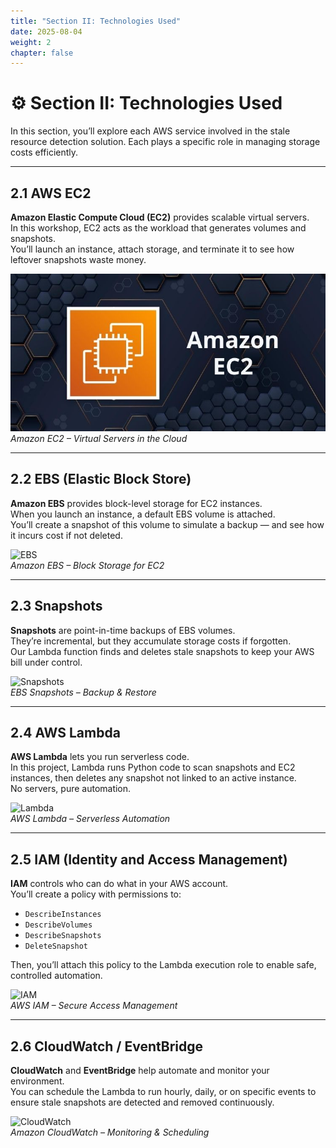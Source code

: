```yaml
---
title: "Section II: Technologies Used"
date: 2025-08-04
weight: 2
chapter: false
---
```


# ⚙️ Section II: Technologies Used

In this section, you’ll explore each AWS service involved in the stale resource detection solution. Each plays a specific role in managing storage costs efficiently.

---

## <b> 2.1 </b> AWS EC2

**Amazon Elastic Compute Cloud (EC2)** provides scalable virtual servers.  
In this workshop, EC2 acts as the workload that generates volumes and snapshots.  
You’ll launch an instance, attach storage, and terminate it to see how leftover snapshots waste money.

![EC2](https://raw.githubusercontent.com/phamr39/ezidev-imagestorage/master/aws-saa-c03/aws-5-gioi-thieu-ve-aws-ec2/Amazon-EC2.jpg)  
*Amazon EC2 – Virtual Servers in the Cloud*

---

## <b> 2.2 </b> EBS (Elastic Block Store)

**Amazon EBS** provides block-level storage for EC2 instances.  
When you launch an instance, a default EBS volume is attached.  
You’ll create a snapshot of this volume to simulate a backup — and see how it incurs cost if not deleted.

![EBS](https://encrypted-tbn0.gstatic.com/images?q=tbn:ANd9GcQfYFsIM-aH7AtvdQrrthx4tfDrJzz1Cj6QvQ&s)  
*Amazon EBS – Block Storage for EC2*

---

## <b> 2.3 </b> Snapshots

**Snapshots** are point-in-time backups of EBS volumes.  
They’re incremental, but they accumulate storage costs if forgotten.  
Our Lambda function finds and deletes stale snapshots to keep your AWS bill under control.

![Snapshots](https://miro.medium.com/v2/resize:fit:1400/1*GVeaZPArzgwRUtpvLbFELA.jpeg)  
*EBS Snapshots – Backup & Restore*

---

## <b> 2.4 </b> AWS Lambda

**AWS Lambda** lets you run serverless code.  
In this project, Lambda runs Python code to scan snapshots and EC2 instances, then deletes any snapshot not linked to an active instance.  
No servers, pure automation.

![Lambda](https://assets.dio.me/6UJHZEQOJZcmQJ-VaiGgwlpgb_91VAJVJKBAVKe_ens/f:webp/q:80/L2FydGljbGVzL2NvdmVyL2JlYjk1NjE1LWRiYzctNGE3Ni04NmFiLTJjODM4ZDNkNzY5Mi5qcGc)  
*AWS Lambda – Serverless Automation*

---

## <b> 2.5 </b> IAM (Identity and Access Management)

**IAM** controls who can do what in your AWS account.  
You’ll create a policy with permissions to:
- `DescribeInstances`
- `DescribeVolumes`
- `DescribeSnapshots`
- `DeleteSnapshot`

Then, you’ll attach this policy to the Lambda execution role to enable safe, controlled automation.

![IAM](https://encrypted-tbn0.gstatic.com/images?q=tbn:ANd9GcSXmo0KadhhREpXe6xuxLi36HB0YLhXWNciVhPKtyyxOmNqs-GdDgjUTzuc9XOT7M7ePe0&usqp=CAU)  
*AWS IAM – Secure Access Management*

---

## <b> 2.6 </b> CloudWatch / EventBridge

**CloudWatch** and **EventBridge** help automate and monitor your environment.  
You can schedule the Lambda to run hourly, daily, or on specific events to ensure stale snapshots are detected and removed continuously.

![CloudWatch](https://razorops.com/images/blog/amazon-cloudwatch.webp)  
*Amazon CloudWatch – Monitoring & Scheduling*
